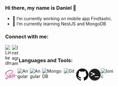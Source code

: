 ### Hi there, my name is Daniel 👋
- 🔭 I’m currently working on mobile app Findtastic.
- 🌱 I’m currently learning NestJS and MongoDB

### Connect with me:
[<img align="left" alt="LinkedIn" width="22px" src="https://cdn.jsdelivr.net/npm/simple-icons@v3/icons/linkedin.svg" />](https://www.linkedin.com/in/danielvagner/)
[<img align="left" alt="Instagram" width="22px" src="https://cdn.jsdelivr.net/npm/simple-icons@v3/icons/instagram.svg" />](https://www.instagram.com/daniel__vagner/)


<br />

### Languages and Tools:
[<img align="left" alt="SCSS" width="40px" src="https://raw.githubusercontent.com/github/explore/80688e429a7d4ef2fca1e82350fe8e3517d3494d/topics/sass/sass.png" />]("https://sass-lang.com/")
[<img align="left" alt="Angular" width="40px" src="https://upload.wikimedia.org/wikipedia/commons/thumb/c/cf/Angular_full_color_logo.svg/800px-Angular_full_color_logo.svg.png" />](https://angular.io/)
[<img align="left" alt="Angular" width="40px" src="https://d33wubrfki0l68.cloudfront.net/e937e774cbbe23635999615ad5d7732decad182a/26072/logo-small.ede75a6b.svg" />](https://nestjs.com/)
[<img align="left" alt="MongoDB" width="70px" src="https://webimages.mongodb.com/_com_assets/cms/kpo5kblefbjq79065-Horizontal_Default.svg?auto=format%252Ccompress" />]("https://www.mongodb.com/")
<img align="left" alt="Git" width="40px" src="https://git-scm.com/images/logo@2x.png" />
<img align="left" alt="GitHub" width="40px" src="https://raw.githubusercontent.com/github/explore/78df643247d429f6cc873026c0622819ad797942/topics/github/github.png" />
<img align="left" alt="Terminal" width="40px" src="https://raw.githubusercontent.com/github/explore/80688e429a7d4ef2fca1e82350fe8e3517d3494d/topics/terminal/terminal.png" />
[<img align="left" alt="Ionic" width="40px" src="https://logodix.com/logo/1847349.jpg" />]("https://ionicframework.com/")


<!--
**DanielVagner/DanielVagner** is a ✨ _special_ ✨ repository because its `README.md` (this file) appears on your GitHub profile.

Here are some ideas to get you started:
-->
